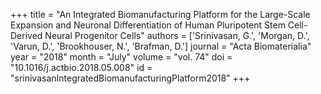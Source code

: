 +++
title = "An Integrated Biomanufacturing Platform for the Large-Scale Expansion and Neuronal Differentiation of Human Pluripotent Stem Cell-Derived Neural Progenitor Cells"
authors = ['Srinivasan, G.', 'Morgan, D.', 'Varun, D.', 'Brookhouser, N.', 'Brafman, D.']
journal = "Acta Biomaterialia"
year = "2018"
month = "July"
volume = "vol. 74"
doi = "10.1016/j.actbio.2018.05.008"
id = "srinivasanIntegratedBiomanufacturingPlatform2018"
+++
